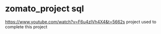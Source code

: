 # zomato_project sql

https://www.youtube.com/watch?v=F6u4zIVh4X4&t=5662s project used to complete this project
